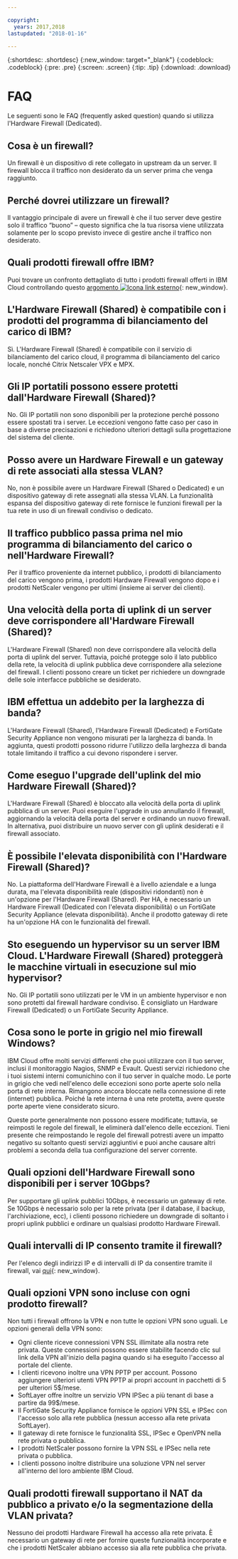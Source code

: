 ```yaml
---

copyright:
  years: 2017,2018
lastupdated: "2018-01-16"

---
```


{:shortdesc: .shortdesc}
{:new_window: target="_blank"}
{:codeblock: .codeblock}
{:pre: .pre}
{:screen: .screen}
{:tip: .tip}
{:download: .download}

# FAQ
Le seguenti sono le FAQ (frequently asked question) quando si utilizza l'Hardware Firewall (Dedicated).

## Cosa è un firewall?

Un firewall è un dispositivo di rete collegato in upstream da un server. Il firewall blocca il traffico non desiderato da un server prima che venga raggiunto.

## Perché dovrei utilizzare un firewall?

Il vantaggio principale di avere un firewall è che il tuo server deve gestire solo il traffico “buono” – questo significa che la tua risorsa viene utilizzata solamente per lo scopo previsto invece di gestire anche il traffico non desiderato.

## Quali prodotti firewall offre IBM?
Puoi trovare un confronto dettagliato di tutto i prodotti firewall offerti in IBM Cloud controllando questo [argomento ![Icona link esterno](../../icons/launch-glyph.svg "Icona link esterno")](https://console.bluemix.net/docs/infrastructure/fortigate-10g/explore-firewalls.html#explore-firewalls){: new_window}. 

## L'Hardware Firewall (Shared) è compatibile con i prodotti del programma di bilanciamento del carico di IBM?

Sì. L'Hardware Firewall (Shared) è compatibile con il servizio di bilanciamento del carico cloud, il programma di bilanciamento del carico locale, nonché Citrix Netscaler VPX e MPX.

## Gli IP portatili possono essere protetti dall'Hardware Firewall (Shared)?

No. Gli IP portatili non sono disponibili per la protezione perché possono essere spostati tra i server. Le eccezioni vengono fatte caso per caso in base a diverse precisazioni e richiedono ulteriori dettagli sulla progettazione del sistema del cliente.

## Posso avere un Hardware Firewall e un gateway di rete associati alla stessa VLAN?

No, non è possibile avere un Hardware Firewall (Shared o Dedicated) e un dispositivo gateway di rete assegnati alla stessa VLAN.  La funzionalità espansa del dispositivo gateway di rete fornisce le funzioni firewall per la tua rete in uso di un firewall condiviso o dedicato.

## Il traffico pubblico passa prima nel mio programma di bilanciamento del carico o nell'Hardware Firewall?

Per il traffico proveniente da internet pubblico, i prodotti di bilanciamento del carico vengono prima, i prodotti Hardware Firewall vengono dopo e i prodotti NetScaler vengono per ultimi (insieme ai server dei clienti).

## Una velocità della porta di uplink di un server deve corrispondere all'Hardware Firewall (Shared)?

L'Hardware Firewall (Shared) non deve corrispondere alla velocità della porta di uplink del server. Tuttavia, poiché protegge solo il lato pubblico della rete, la velocità di uplink pubblica deve corrispondere alla selezione del firewall.  I clienti possono creare un ticket per richiedere un downgrade delle sole interfacce pubbliche se desiderato.

## IBM effettua un addebito per la larghezza di banda?

L'Hardware Firewall (Shared), l'Hardware Firewall (Dedicated) e FortiGate Security Appliance non vengono misurati per la larghezza di banda.  In aggiunta, questi prodotti possono ridurre l'utilizzo della larghezza di banda totale limitando il traffico a cui devono rispondere i server.

## Come eseguo l'upgrade dell'uplink del mio Hardware Firewall (Shared)?

L'Hardware Firewall (Shared) è bloccato alla velocità della porta di uplink pubblica di un server. Puoi eseguire l'upgrade in uso annullando il firewall, aggiornando la velocità della porta del server e ordinando un nuovo firewall. In alternativa, puoi distribuire un nuovo server con gli uplink desiderati e il firewall associato.

## È possibile l'elevata disponibilità con l'Hardware Firewall (Shared)?

No. La piattaforma dell'Hardware Firewall è a livello aziendale e a lunga durata, ma l'elevata disponibilità reale (dispositivi ridondanti) non è un'opzione per l'Hardware Firewall (Shared). Per HA, è necessario un Hardware Firewall (Dedicated con l'elevata disponibilità) o un FortiGate Security Appliance (elevata disponibilità).  Anche il prodotto gateway di rete ha un'opzione HA con le funzionalità del firewall.

## Sto eseguendo un hypervisor su un server IBM Cloud. L'Hardware Firewall (Shared) proteggerà le macchine virtuali in esecuzione sul mio hypervisor?

No. Gli IP portatili sono utilizzati per le VM in un ambiente hypervisor e non sono protetti dal firewall hardware condiviso.  È consigliato un Hardware Firewall (Dedicated) o un FortiGate Security Appliance.

## Cosa sono le porte in grigio nel mio firewall Windows?

IBM Cloud offre molti servizi differenti che puoi utilizzare con il tuo server, inclusi il monitoraggio Nagios, SNMP e Evault. Questi servizi richiedono che i tuoi sistemi interni comunichino con il tuo server in qualche modo. Le porte in grigio che vedi nell'elenco delle eccezioni sono porte aperte solo nella porta di rete interna. Rimangono ancora bloccate nella connessione di rete (internet) pubblica. Poiché la rete interna è una rete protetta, avere queste porte aperte viene considerato sicuro.

Queste porte generalmente non possono essere modificate; tuttavia, se reimposti le regole del firewall, le eliminerà dall'elenco delle eccezioni. Tieni presente che reimpostando le regole del firewall potresti avere un impatto negativo su soltanto questi servizi aggiuntivi e puoi anche causare altri problemi a seconda della tua configurazione del server corrente.

## Quali opzioni dell'Hardware Firewall sono disponibili per i server 10Gbps?

Per supportare gli uplink pubblici 10Gbps, è necessario un gateway di rete.  Se 10Gbps è necessario solo per la rete privata (per il database, il backup, l'archiviazione, ecc), i clienti possono richiedere un downgrade di soltanto i propri uplink pubblici e ordinare un qualsiasi prodotto Hardware Firewall.

## Quali intervalli di IP consento tramite il firewall?

Per l'elenco degli indirizzi IP e di intervalli di IP da consentire tramite il firewall, vai [qui](https://console.bluemix.net/docs/infrastructure/hardware-firewall-dedicated/ips.html){: new_window}. 

## Quali opzioni VPN sono incluse con ogni prodotto firewall?

Non tutti i firewall offrono la VPN e non tutte le opzioni VPN sono uguali.  Le opzioni generali della VPN sono:

* Ogni cliente riceve connessioni VPN SSL illimitate alla nostra rete privata. Queste connessioni possono essere stabilite facendo clic sul link della VPN all'inizio della pagina quando si ha eseguito l'accesso al portale del cliente.
* I clienti ricevono inoltre una VPN PPTP per account. Possono aggiungere ulteriori utenti VPN PPTP ai propri account in pacchetti di 5 per ulteriori 5$/mese.
* SoftLayer offre inoltre un servizio VPN IPSec a più tenant di base a partire da 99$/mese.
* Il FortiGate Security Appliance fornisce le opzioni VPN SSL e IPSec con l'accesso solo alla rete pubblica (nessun accesso alla rete privata SoftLayer).
* Il gateway di rete fornisce le funzionalità SSL, IPSec e OpenVPN nella rete privata o pubblica.
* I prodotti NetScaler possono fornire la VPN SSL e IPSec nella rete privata o pubblica.
* I clienti possono inoltre distribuire una soluzione VPN nel server all'interno del loro ambiente IBM Cloud.

## Quali prodotti firewall supportano il NAT da pubblico a privato e/o la segmentazione della VLAN privata?

Nessuno dei prodotti Hardware Firewall ha accesso alla rete privata. È necessario un gateway di rete per fornire queste funzionalità incorporate e che i prodotti NetScaler abbiano accesso sia alla rete pubblica che privata.
